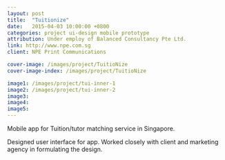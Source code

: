 ```yaml
---
layout: post
title:  "Tuitionize"
date:   2015-04-03 10:00:00 +0800
categories: project ui-design mobile prototype 
attribution: Under employ of Balanced Consultancy Pte Ltd.
link: http://www.npe.com.sg
client: NPE Print Communications

cover-image: /images/project/TuitioNize
cover-image-index: /images/project/TuitioNize

image1: /images/project/tui-inner-1
image2: /images/project/tui-inner-2
image3:
image4:
image5:
---
```


Mobile app for Tuition/tutor matching service in Singapore.

Designed user interface for app. Worked closely with client and marketing agency in formulating the design.